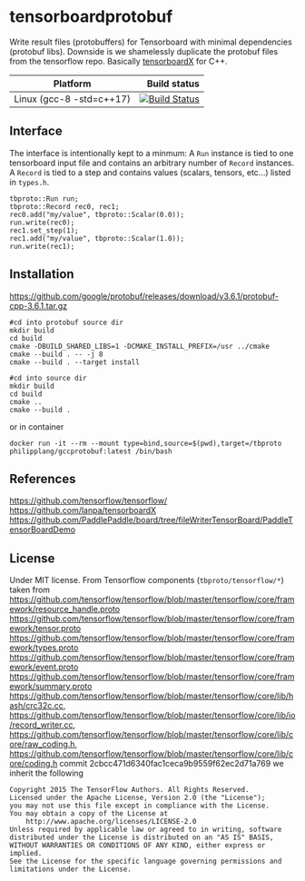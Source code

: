 # tensorboardprotobuf
Write result files (protobuffers) for Tensorboard with minimal dependencies (protobuf libs). Downside is we shamelessly duplicate the
protobuf files from the tensorflow repo. Basically [tensorboardX](https://github.com/lanpa/tensorboardX) for C++.

Platform | Build status
---------|-------------:
Linux (gcc-8 -std=c++17)| [![Build Status](https://travis-ci.org/plang85/tensorboardprotobuf.svg?branch=master)](https://travis-ci.org/plang85/tensorboardprotobuf)

## Interface
The interface is intentionally kept to a minmum: A `Run` instance is tied to one tensorboard input file and contains an arbitrary number of `Record` instances. A `Record` is tied to a step and contains values (scalars, tensors, etc...) listed in `types.h`.

```
tbproto::Run run;
tbproto::Record rec0, rec1;
rec0.add("my/value", tbproto::Scalar(0.0));
run.write(rec0);
rec1.set_step(1);
rec1.add("my/value", tbproto::Scalar(1.0));
run.write(rec1);
```

## Installation
https://github.com/google/protobuf/releases/download/v3.6.1/protobuf-cpp-3.6.1.tar.gz
```
#cd into protobuf source dir
mkdir build
cd build
cmake -DBUILD_SHARED_LIBS=1 -DCMAKE_INSTALL_PREFIX=/usr ../cmake
cmake --build . -- -j 8
cmake --build . --target install
```
```
#cd into source dir
mkdir build
cd build
cmake ..
cmake --build .
```
or in container
```
docker run -it --rm --mount type=bind,source=$(pwd),target=/tbproto philipplang/gccprotobuf:latest /bin/bash
```
## References

https://github.com/tensorflow/tensorflow/
https://github.com/lanpa/tensorboardX
https://github.com/PaddlePaddle/board/tree/fileWriterTensorBoard/PaddleTensorBoardDemo 


## License

Under MIT license. From Tensorflow components (`tbproto/tensorflow/*`) taken from 
https://github.com/tensorflow/tensorflow/blob/master/tensorflow/core/framework/resource_handle.proto
https://github.com/tensorflow/tensorflow/blob/master/tensorflow/core/framework/tensor.proto
https://github.com/tensorflow/tensorflow/blob/master/tensorflow/core/framework/types.proto
https://github.com/tensorflow/tensorflow/blob/master/tensorflow/core/framework/event.proto
https://github.com/tensorflow/tensorflow/blob/master/tensorflow/core/framework/summary.proto
https://github.com/tensorflow/tensorflow/blob/master/tensorflow/core/lib/hash/crc32c.cc, https://github.com/tensorflow/tensorflow/blob/master/tensorflow/core/lib/io/record_writer.cc, https://github.com/tensorflow/tensorflow/blob/master/tensorflow/core/lib/core/raw_coding.h, https://github.com/tensorflow/tensorflow/blob/master/tensorflow/core/lib/core/coding.h
commit 2cbcc471d6340fac1ceca9b9559f62ec2d71a769 we inherit the following 

```
Copyright 2015 The TensorFlow Authors. All Rights Reserved.
Licensed under the Apache License, Version 2.0 (the "License");
you may not use this file except in compliance with the License.
You may obtain a copy of the License at
    http://www.apache.org/licenses/LICENSE-2.0
Unless required by applicable law or agreed to in writing, software
distributed under the License is distributed on an "AS IS" BASIS,
WITHOUT WARRANTIES OR CONDITIONS OF ANY KIND, either express or implied.
See the License for the specific language governing permissions and
limitations under the License.
```
